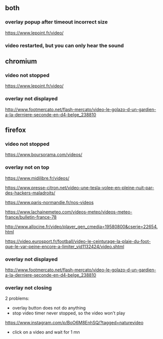 
## both

### overlay popup after timeout incorrect size 

https://www.lepoint.fr/video/

### video restarted, but you can only hear the sound

## chromium


### video not stopped

https://www.lepoint.fr/video/

### overlay not displayed

http://www.footmercato.net/flash-mercato/video-le-golazo-d-un-gardien-a-la-derniere-seconde-en-d4-belge_238810


## firefox

### video not stopped

https://www.boursorama.com/videos/

### overlay not on top

https://www.midilibre.fr/videos/

https://www.presse-citron.net/video-une-tesla-volee-en-pleine-nuit-par-des-hackers-maladroits/

https://www.paris-normandie.fr/nos-videos

https://www.lachainemeteo.com/videos-meteo/videos-meteo-france/bulletin-france-78

http://www.allocine.fr/video/player_gen_cmedia=19580800&cserie=22654.html

https://video.eurosport.fr/football/video-le-ceinturage-la-plaie-du-foot-que-le-var-peine-encore-a-limiter_vid1132424/video.shtml

### overlay not displayed

http://www.footmercato.net/flash-mercato/video-le-golazo-d-un-gardien-a-la-derniere-seconde-en-d4-belge_238810

### overlay not closing

2 problems:
- overlay button does not do anything
- stop video timer never stopped, so the video won't play

https://www.instagram.com/p/BoO6M8EnhSQ/?tagged=naturevideo

+ click on a video and wait for 1 mn
